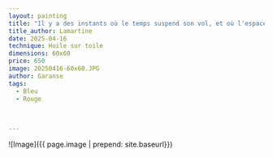 ```yaml
---
layout: painting
title: "Il y a des instants où le temps suspend son vol, et où l'espace devient silence."          
title_author: Lamartine 
date: 2025-04-16
technique: Huile sur toile
dimensions: 60x60
price: 650
image: 20250416-60x60.JPG
author: Garanse
tags:
  - Bleu
  - Rouge
  
  
  
---
```

![Image]({{ page.image | prepend: site.baseurl}})

